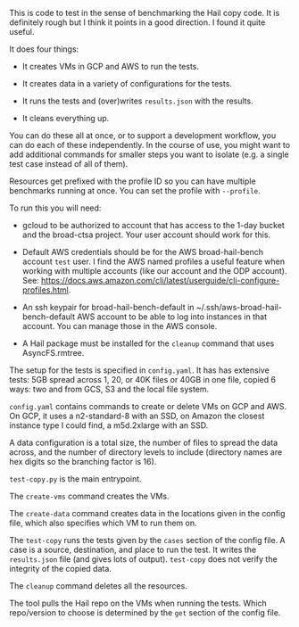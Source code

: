 This is code to test in the sense of benchmarking the Hail copy code.
It is definitely rough but I think it points in a good direction.  I
found it quite useful.

It does four things:

 - It creates VMs in GCP and AWS to run the tests.

 - It creates data in a variety of configurations for the tests.

 - It runs the tests and (over)writes `results.json` with the results.

 - It cleans everything up.

You can do these all at once, or to support a development workflow,
you can do each of these independently.  In the course of use, you
might want to add additional commands for smaller steps you want to
isolate (e.g. a single test case instead of all of them).

Resources get prefixed with the profile ID so you can have multiple
benchmarks running at once.  You can set the profile with `--profile`.

To run this you will need:

 - gcloud to be authorized to account that has access to the 1-day
   bucket and the broad-ctsa project.  Your user account should work
   for this.

 - Default AWS credentials should be for the AWS broad-hail-bench
   account `test` user.  I find the AWS named profiles a useful
   feature when working with multiple accounts (like our account and
   the ODP account).  See:
   https://docs.aws.amazon.com/cli/latest/userguide/cli-configure-profiles.html.

 - An ssh keypair for broad-hail-bench-default in
   ~/.ssh/aws-broad-hail-bench-default AWS account to be able to log
   into instances in that account.  You can manage those in the AWS
   console.

 - A Hail package must be installed for the `cleanup` command that uses
   AsyncFS.rmtree.

The setup for the tests is specified in `config.yaml`.  It has has
extensive tests: 5GB spread across 1, 20, or 40K files or 40GB in one
file, copied 6 ways: two and from GCS, S3 and the local file system.

`config.yaml` contains commands to create or delete VMs on GCP and
AWS.  On GCP, it uses a n2-standard-8 with an SSD, on Amazon the
closest instance type I could find, a m5d.2xlarge with an SSD.

A data configuration is a total size, the number of files to spread
the data across, and the number of directory levels to include
(directory names are hex digits so the branching factor is 16).

`test-copy.py` is the main entrypoint.

The `create-vms` command creates the VMs.

The `create-data` command creates data in the locations given in the
config file, which also specifies which VM to run them on.

The `test-copy` runs the tests given by the `cases` section of the
config file.  A case is a source, destination, and place to run the
test.  It writes the `results.json` file (and gives lots of output).
`test-copy` does not verify the integrity of the copied data.

The `cleanup` command deletes all the resources.

The tool pulls the Hail repo on the VMs when running the tests.  Which
repo/version to choose is determined by the `get` section of the
config file.
